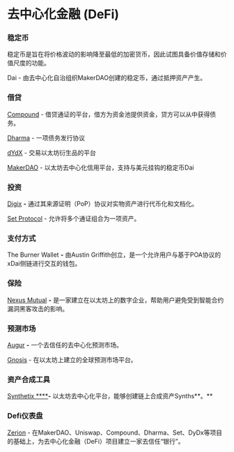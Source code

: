 # 去中心化金融 \(DeFi\)



### 稳定币

稳定币是旨在将价格波动的影响降至最低的加密货币，因此试图具备价值存储和价值尺度的功能。

Dai - 由去中心化自治组织MakerDAO创建的稳定币，通过抵押资产产生。

### **借贷**

[Compound](https://compound.finance/) - 借贷通证的平台，借方为资金池提供资金，贷方可以从中获得债务。

[Dharma](https://www.dharma.io/) - 一项债务发行协议

[dYdX](https://dydx.exchange/) - 交易以太坊衍生品的平台

[MakerDAO](https://makerdao.com/) - 以太坊去中心化信用平台，支持与美元挂钩的稳定币Dai

### **投资**

[Digix](https://digix.global/#/) **-** 通过其来源证明（PoP）协议对实物资产进行代币化和文档化。

[Set Protocol](https://www.tokensets.com/) - 允许将多个通证组合为一项资产。

### **支付方式**

The Burner Wallet **-** 由Austin Griffith创立，是一个允许用户与基于POA协议的xDai侧链进行交互的钱包。

### **保险**

[Nexus Mutual](https://www.nexusmutual.com.au/) **-** 是一家建立在以太坊上的数字企业，帮助用户避免受到智能合约漏洞黑客攻击的影响。

### **预测市场**

[Augur](https://www.augur.net/) **-** 一个去信任的去中心化预测市场。

[Gnosis](https://gnosis.io/) - 在以太坊上建立的全球预测市场平台。

### **资产合成工具**

[Synthetix ****](https://www.synthetix.io/)**-** 以太坊去中心化平台，能够创建链上合成资产Synths**。**

### **Defi仪表盘**

[Zerion](https://zerion.io/) - 在MakerDAO、Uniswap、Compound、Dharma、Set、DyDx等项目的基础上，为去中心化金融（DeFi）项目建立一家去信任“银行”。



